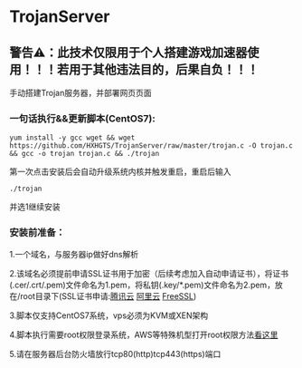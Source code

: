 # TrojanServer

## 警告⚠：此技术仅限用于个人搭建游戏加速器使用！！！若用于其他违法目的，后果自负！！！

手动搭建Trojan服务器，并部署网页页面

### 一句话执行&&更新脚本(CentOS7):

`yum install -y gcc wget && wget https://github.com/HXHGTS/TrojanServer/raw/master/trojan.c -O trojan.c && gcc -o trojan trojan.c && ./trojan`


第一次点击安装后会自动升级系统内核并触发重启，重启后输入

`./trojan`

并选1继续安装

### 安装前准备：

1.一个域名，与服务器ip做好dns解析

2.该域名必须提前申请SSL证书用于加密（后续考虑加入自动申请证书），将证书(.cer/.crt/.pem)文件命名为1.pem，将私钥(.key/*.pem)文件命名为2.pem，放在/root目录下(SSL证书申请:[腾讯云](https://console.cloud.tencent.com/ssl) [阿里云](https://common-buy.aliyun.com/?spm=5176.b5912525.0.0.3c07GExwGExwfv&commodityCode=cas) [FreeSSL](https://freessl.cn/))

3.脚本仅支持CentOS7系统，vps必须为KVM或XEN架构

4.脚本执行需要root权限登录系统，AWS等特殊机型打开root权限方法[看这里](https://hxhgts.icu/AWSECSRoot/)

5.请在服务器后台防火墙放行tcp80(http)tcp443(https)端口
